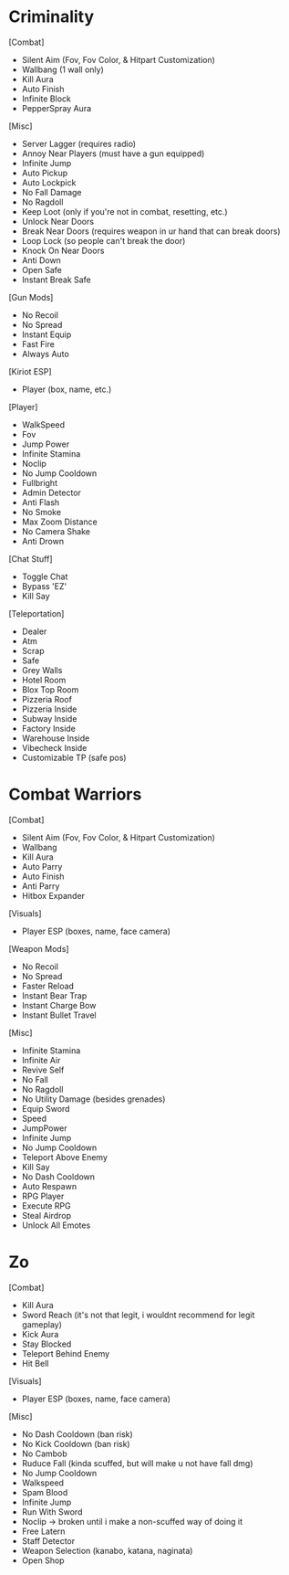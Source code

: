 # Criminality

[Combat]
  * Silent Aim (Fov, Fov Color, & Hitpart Customization)
  * Wallbang (1 wall only)
  * Kill Aura
  * Auto Finish
  * Infinite Block
  * PepperSpray Aura
  
[Misc]
  * Server Lagger (requires radio)
  * Annoy Near Players (must have a gun equipped)
  * Infinite Jump
  * Auto Pickup
  * Auto Lockpick
  * No Fall Damage
  * No Ragdoll
  * Keep Loot (only if you're not in combat, resetting, etc.)
  * Unlock Near Doors
  * Break Near Doors (requires weapon in ur hand that can break doors)
  * Loop Lock (so people can't break the door)
  * Knock On Near Doors
  * Anti Down
  * Open Safe
  * Instant Break Safe

[Gun Mods]
  * No Recoil
  * No Spread
  * Instant Equip
  * Fast Fire
  * Always Auto

[Kiriot ESP]
  * Player (box, name, etc.)

[Player]
  * WalkSpeed
  * Fov
  * Jump Power
  * Infinite Stamina
  * Noclip
  * No Jump Cooldown
  * Fullbright
  * Admin Detector
  * Anti Flash
  * No Smoke
  * Max Zoom Distance
  * No Camera Shake
  * Anti Drown

[Chat Stuff]
  * Toggle Chat
  * Bypass 'EZ'
  * Kill Say

[Teleportation]
  * Dealer
  * Atm
  * Scrap
  * Safe
  * Grey Walls
  * Hotel Room
  * Blox Top Room
  * Pizzeria Roof
  * Pizzeria Inside
  * Subway Inside
  * Factory Inside
  * Warehouse Inside
  * Vibecheck Inside
  * Customizable TP (safe pos)

# Combat Warriors

[Combat]
  * Silent Aim (Fov, Fov Color, & Hitpart Customization)
  * Wallbang
  * Kill Aura
  * Auto Parry
  * Auto Finish
  * Anti Parry
  * Hitbox Expander

[Visuals]
  * Player ESP (boxes, name, face camera)

[Weapon Mods]
  * No Recoil
  * No Spread
  * Faster Reload
  * Instant Bear Trap
  * Instant Charge Bow
  * Instant Bullet Travel

[Misc]
  * Infinite Stamina
  * Infinite Air
  * Revive Self
  * No Fall
  * No Ragdoll
  * No Utility Damage (besides grenades)
  * Equip Sword
  * Speed
  * JumpPower
  * Infinite Jump
  * No Jump Cooldown
  * Teleport Above Enemy
  * Kill Say
  * No Dash Cooldown
  * Auto Respawn
  * RPG Player
  * Execute RPG
  * Steal Airdrop
  * Unlock All Emotes

# Zo

[Combat]
  * Kill Aura
  * Sword Reach (it's not that legit, i wouldnt recommend for legit gameplay)
  * Kick Aura
  * Stay Blocked
  * Teleport Behind Enemy
  * Hit Bell

[Visuals]
  * Player ESP (boxes, name, face camera)

[Misc]
  * No Dash Cooldown (ban risk)
  * No Kick Cooldown (ban risk)
  * No Cambob
  * Ruduce Fall (kinda scuffed, but will make u not have fall dmg)
  * No Jump Cooldown
  * Walkspeed
  * Spam Blood
  * Infinite Jump
  * Run With Sword
  * Noclip -> broken until i make a non-scuffed way of doing it
  * Free Latern
  * Staff Detector
  * Weapon Selection (kanabo, katana, naginata)
  * Open Shop
